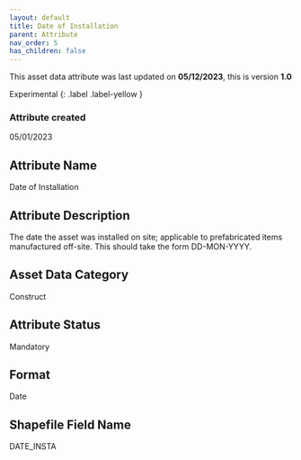 ```yaml
---
layout: default
title: Date of Installation
parent: Attribute
nav_order: 5
has_children: false
---
```


This asset data attribute was last updated on **05/12/2023**, this is version **1.0**

Experimental
{: .label .label-yellow }

### Attribute created
05/01/2023

## Attribute Name
Date of Installation

## Attribute Description
The date the asset was installed on site; applicable to prefabricated items manufactured off-site. This should take the form DD-MON-YYYY.

## Asset Data Category
Construct

## Attribute Status
Mandatory

## Format
Date

## Shapefile Field Name
DATE_INSTA